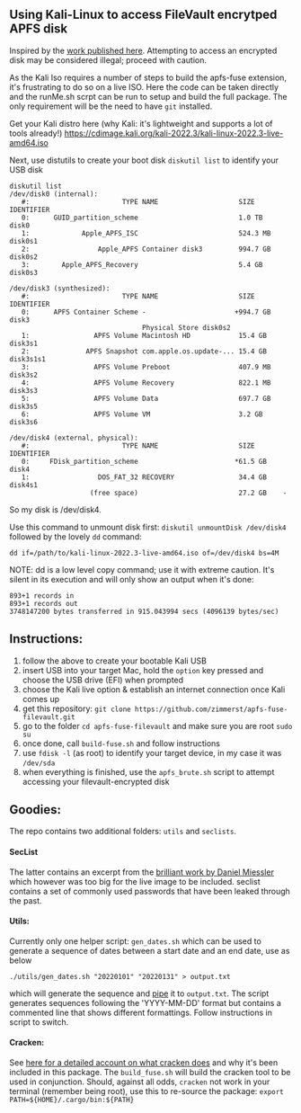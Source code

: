 ## Using Kali-Linux to access FileVault encrytped APFS disk

Inspired by the [work published here](https://null-byte.wonderhowto.com/how-to/hacking-macos-break-into-macbook-encrypted-with-filevault-0185177/). Attempting to access an encrypted disk may be considered illegal; proceed with caution.

As the Kali Iso requires a number of steps to build the apfs-fuse extension, it's frustrating to do so on a live ISO. Here the code can be taken directly and the runMe.sh scrpt can be run to setup and build the full package. The only requirement will be the need to have `git` installed. 

Get your Kali distro here (why Kali: it's lightweight and supports a lot of tools already!)
https://cdimage.kali.org/kali-2022.3/kali-linux-2022.3-live-amd64.iso

Next, use distutils to create your boot disk
`diskutil list` to identify your USB disk

```
diskutil list
/dev/disk0 (internal):
   #:                       TYPE NAME                    SIZE       IDENTIFIER
   0:      GUID_partition_scheme                         1.0 TB     disk0
   1:             Apple_APFS_ISC                         524.3 MB   disk0s1
   2:                 Apple_APFS Container disk3         994.7 GB   disk0s2
   3:        Apple_APFS_Recovery                         5.4 GB     disk0s3

/dev/disk3 (synthesized):
   #:                       TYPE NAME                    SIZE       IDENTIFIER
   0:      APFS Container Scheme -                      +994.7 GB   disk3
                                 Physical Store disk0s2
   1:                APFS Volume Macintosh HD            15.4 GB    disk3s1
   2:              APFS Snapshot com.apple.os.update-... 15.4 GB    disk3s1s1
   3:                APFS Volume Preboot                 407.9 MB   disk3s2
   4:                APFS Volume Recovery                822.1 MB   disk3s3
   5:                APFS Volume Data                    697.7 GB   disk3s5
   6:                APFS Volume VM                      3.2 GB     disk3s6

/dev/disk4 (external, physical):
   #:                       TYPE NAME                    SIZE       IDENTIFIER
   0:     FDisk_partition_scheme                        *61.5 GB    disk4
   1:                 DOS_FAT_32 RECOVERY                34.4 GB    disk4s1
                    (free space)                         27.2 GB    -
```

So my disk is /dev/disk4.

Use this command to unmount disk first: `diskutil unmountDisk /dev/disk4` followed by the lovely `dd` command: 
```
dd if=/path/to/kali-linux-2022.3-live-amd64.iso of=/dev/disk4 bs=4M
```
NOTE: dd is a low level copy command; use it with extreme caution. It's silent in its execution and will only show an output when it's done:
```
893+1 records in
893+1 records out
3748147200 bytes transferred in 915.043994 secs (4096139 bytes/sec)
```

## Instructions:
1. follow the above to create your bootable Kali USB
2. insert USB into your target Mac, hold the `option` key pressed and choose the USB drive (EFI) when prompted
3. choose the Kali live option & establish an internet connection once Kali comes up
4. get this repository: `git clone https://github.com/zimmerst/apfs-fuse-filevault.git`
5. go to the folder `cd apfs-fuse-filevault` and make sure you are root `sudo su`
6. once done, call `build-fuse.sh` and follow instructions
7. use `fdisk -l` (as root) to identify your target device, in my case it was `/dev/sda`
8. when everything is finished, use the `apfs_brute.sh` script to attempt accessing your filevault-encrypted disk

## Goodies:
The repo contains two additional folders: `utils` and `seclists`. 

#### SecList
The latter contains an excerpt from the [brilliant work by Daniel Miessler](https://github.com/danielmiessler/SecLists) which however was too big for the live image to be included. seclist contains a set of commonly used passwords that have been leaked through the past.

#### Utils:
Currently only one helper script: `gen_dates.sh` which can be used to generate a sequence of dates between a start date and an end date, use as below
```
./utils/gen_dates.sh "20220101" "20220131" > output.txt
```
which will generate the sequence and [pipe](https://www.geeksforgeeks.org/piping-in-unix-or-linux/) it to `output.txt`. The script generates sequences following the 'YYYY-MM-DD' format but contains a commented line that shows different formattings. Follow instructions in script to switch.

#### Cracken: 
See [here for a detailed account on what cracken does](https://github.com/shmuelamar/cracken) and why it's been included in this package. The `build_fuse.sh` will build the cracken tool to be used in conjunction. Should, against all odds, `cracken` not work in your terminal (remember being root), use this to re-source the package: `export PATH=${HOME}/.cargo/bin:${PATH}` 
